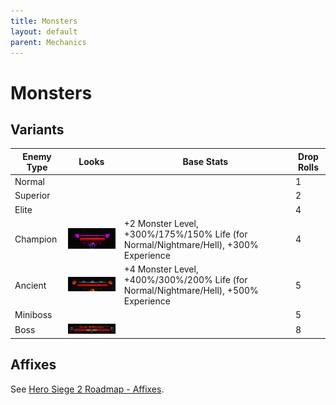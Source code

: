 ```yaml
---
title: Monsters
layout: default
parent: Mechanics
---
```


# Monsters


## Variants

| Enemy Type | Looks                                          | Base Stats                                                                           | Drop Rolls |
|------------|------------------------------------------------|--------------------------------------------------------------------------------------|------------|
| Normal     |                                                |                                                                                      | 1          |
| Superior   |                                                |                                                                                      | 2          |
| Elite      |                                                |                                                                                      | 4          |
| Champion   | ![Image](../../assets/images/champion_bar.png) | +2 Monster Level, +300%/175%/150% Life (for Normal/Nightmare/Hell), +300% Experience | 4          |
| Ancient    | ![Image](../../assets/images/ancient_bar.png)  | +4 Monster Level, +400%/300%/200% Life (for Normal/Nightmare/Hell), +500% Experience | 5          |
| Miniboss   |                                                |                                                                                      | 5          |
| Boss       | ![Image](../../assets/images/boss_bar.png)     |                                                                                      | 8          |

## Affixes
See [Hero Siege 2 Roadmap - Affixes](https://docs.google.com/spreadsheets/d/1QWjl6lITbMkjptYPIRwnIVUs7JQkqfEqAILlCgp1zAM/edit#gid=1151051678).
